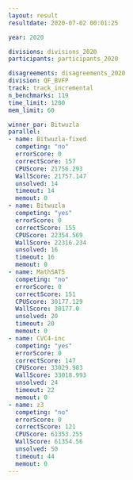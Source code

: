 ```yaml
---
layout: result
resultdate: 2020-07-02 00:01:25

year: 2020

divisions: divisions_2020
participants: participants_2020

disagreements: disagreements_2020
division: QF_BVFP
track: track_incremental
n_benchmarks: 119
time_limit: 1200
mem_limit: 60

winner_par: Bitwuzla
parallel:
- name: Bitwuzla-fixed
  competing: "no"
  errorScore: 0
  correctScore: 157
  CPUScore: 21756.293
  WallScore: 21757.147
  unsolved: 14
  timeout: 14
  memout: 0
- name: Bitwuzla
  competing: "yes"
  errorScore: 0
  correctScore: 155
  CPUScore: 22354.569
  WallScore: 22316.234
  unsolved: 16
  timeout: 16
  memout: 0
- name: MathSAT5
  competing: "no"
  errorScore: 0
  correctScore: 151
  CPUScore: 30177.129
  WallScore: 30177.0
  unsolved: 20
  timeout: 20
  memout: 0
- name: CVC4-inc
  competing: "yes"
  errorScore: 0
  correctScore: 147
  CPUScore: 33029.983
  WallScore: 33018.993
  unsolved: 24
  timeout: 22
  memout: 0
- name: z3
  competing: "no"
  errorScore: 0
  correctScore: 121
  CPUScore: 61353.255
  WallScore: 61354.56
  unsolved: 50
  timeout: 44
  memout: 0
---
```

